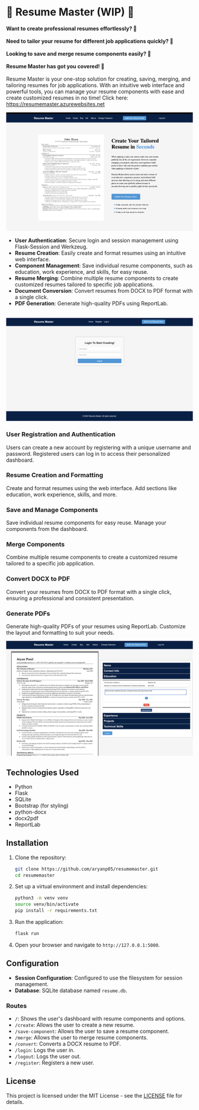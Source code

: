 # 📄 Resume Master (WIP) 📄

**Want to create professional resumes effortlessly? 📝** <br>
<br>
**Need to tailor your resume for different job applications quickly? 💼** <br>
<br>
**Looking to save and merge resume components easily? 🔀** <br>
<br>
**Resume Master has got you covered! 🚀** <br>
<br>
Resume Master is your one-stop solution for creating, saving, merging, and tailoring resumes for job applications. With an intuitive web interface and powerful tools, you can manage your resume components with ease and create customized resumes in no time! Click here: https://resumemaster.azurewebsites.net

![Homepage](screenshots/homescreen.png)

- **User Authentication**: Secure login and session management using Flask-Session and Werkzeug.
- **Resume Creation**: Easily create and format resumes using an intuitive web interface.
- **Component Management**: Save individual resume components, such as education, work experience, and skills, for easy reuse.
- **Resume Merging**: Combine multiple resume components to create customized resumes tailored to specific job applications.
- **Document Conversion**: Convert resumes from DOCX to PDF format with a single click.
- **PDF Generation**: Generate high-quality PDFs using ReportLab. <br> <br>

![Dashboard](screenshots/login.png)

### User Registration and Authentication

Users can create a new account by registering with a unique username and password. Registered users can log in to access their personalized dashboard.

### Resume Creation and Formatting

Create and format resumes using the web interface. Add sections like education, work experience, skills, and more.

### Save and Manage Components

Save individual resume components for easy reuse. Manage your components from the dashboard.

### Merge Components

Combine multiple resume components to create a customized resume tailored to a specific job application.

### Convert DOCX to PDF

Convert your resumes from DOCX to PDF format with a single click, ensuring a professional and consistent presentation.

### Generate PDFs

Generate high-quality PDFs of your resumes using ReportLab. Customize the layout and formatting to suit your needs.

![Dashboard](screenshots/create.png)

## Technologies Used

- Python
- Flask
- SQLite
- Bootstrap (for styling)
- python-docx
- docx2pdf
- ReportLab

## Installation

1. Clone the repository:
    ```sh
    git clone https://github.com/aryanp05/resumemaster.git
    cd resumemaster
    ```

2. Set up a virtual environment and install dependencies:
    ```sh
    python3 -m venv venv
    source venv/bin/activate
    pip install -r requirements.txt
    ```

3. Run the application:
    ```sh
    flask run
    ```

4. Open your browser and navigate to `http://127.0.0.1:5000`.

## Configuration

- **Session Configuration**: Configured to use the filesystem for session management.
- **Database**: SQLite database named `resume.db`.

### Routes

- `/`: Shows the user's dashboard with resume components and options.
- `/create`: Allows the user to create a new resume.
- `/save-component`: Allows the user to save a resume component.
- `/merge`: Allows the user to merge resume components.
- `/convert`: Converts a DOCX resume to PDF.
- `/login`: Logs the user in.
- `/logout`: Logs the user out.
- `/register`: Registers a new user.


## License

This project is licensed under the MIT License - see the [LICENSE](LICENSE) file for details.

